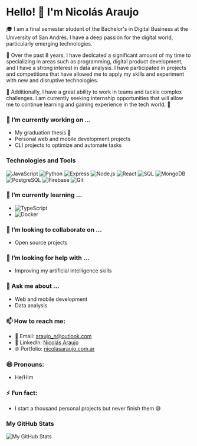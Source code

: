 # Hello! 👋 I'm Nicolás Araujo

🎓 I am a final semester student of the Bachelor's in Digital Business at the University of San Andrés. I have a deep passion for the digital world, particularly emerging technologies.

🚀 Over the past 8 years, I have dedicated a significant amount of my time to specializing in areas such as programming, digital product development, and I have a strong interest in data analysis. I have participated in projects and competitions that have allowed me to apply my skills and experiment with new and disruptive technologies.

💪 Additionally, I have a great ability to work in teams and tackle complex challenges. I am currently seeking internship opportunities that will allow me to continue learning and gaining experience in the tech world. 🌟

### 🔭 I’m currently working on ...
- My graduation thesis 🤯
- Personal web and mobile development projects
- CLI projects to optimize and automate tasks

### Technologies and Tools
![JavaScript](https://img.shields.io/badge/-JavaScript-F7DF1E?style=flat&logo=JavaScript&logoColor=black)
![Python](https://img.shields.io/badge/-Python-3776AB?style=flat&logo=Python&logoColor=white)
![Express](https://img.shields.io/badge/-Express-000000?style=flat&logo=Express&logoColor=white)
![Node.js](https://img.shields.io/badge/-Node.js-339933?style=flat&logo=Node.js&logoColor=white)
![React](https://img.shields.io/badge/-React-61DAFB?style=flat&logo=React&logoColor=black)
![SQL](https://img.shields.io/badge/-SQL-4479A1?style=flat&logo=MySQL&logoColor=white)
![MongoDB](https://img.shields.io/badge/-MongoDB-47A248?style=flat&logo=MongoDB&logoColor=white)
![PostgreSQL](https://img.shields.io/badge/-PostgreSQL-336791?style=flat&logo=PostgreSQL&logoColor=white)
![Firebase](https://img.shields.io/badge/-Firebase-FFCA28?style=flat&logo=Firebase&logoColor=black)
![Git](https://img.shields.io/badge/-Git-F05032?style=flat&logo=git&logoColor=white)

### 🌱 I’m currently learning ...
- ![TypeScript](https://img.shields.io/badge/-TypeScript-3178C6?style=flat&logo=TypeScript&logoColor=white)
- ![Docker](https://img.shields.io/badge/-Docker-2496ED?style=flat&logo=Docker&logoColor=white)

### 👯 I’m looking to collaborate on ...
- Open source projects

### 🤔 I’m looking for help with ...
- Improving my artificial intelligence skills

### 💬 Ask me about ...
- Web and mobile development
- Data analysis

### 📫 How to reach me:
- 📧 Email: [araujo_n@outlook.com](mailto:araujo_n@outlook.com)
- 💼 LinkedIn: [Nicolás Araujo](https://www.linkedin.com/in/nicolas-araujo/)
- 🌐 Portfolio: [nicolasaraujo.com.ar](https://nicolasaraujo.com.ar/)

### 😄 Pronouns:
- He/Him

### ⚡ Fun fact:
- I start a thousand personal projects but never finish them 😅

<!-- ### Highlighted Projects
- [Project 1](https://github.com/tuusuario/proyecto1): Brief project description.
- [Project 2](https://github.com/tuusuario/proyecto2): Brief project description. -->

### My GitHub Stats
![My GitHub Stats](https://github-readme-stats.vercel.app/api?username=tuusuario&show_icons=true&theme=radical)
